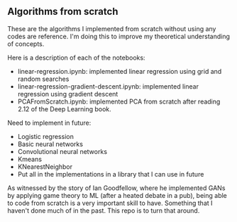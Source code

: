 ## Algorithms from scratch

These are the algorithms I implemented from scratch without using any codes are reference. I'm doing this to improve my theoretical understanding of concepts.

Here is a description of each of the notebooks:
- linear-regression.ipynb: implemented linear regression using grid and random searches
- linear-regression-gradient-descent.ipynb: implemented linear regression using gradient descent
- PCAFromScratch.ipynb: implemented PCA from scratch after reading 2.12 of the Deep Learning book.

Need to implement in future:
- Logistic regression
- Basic neural networks
- Convolutional neural networks
- Kmeans
- KNearestNeighbor
- Put all in the implementations in a library that I can use in future

As witnessed by the story of Ian Goodfellow, where he implemented GANs by applying game theory to ML (after a heated debate in a pub), being able to code from scratch is a very important skill to have. Something that I haven't done much of in the past. This repo is to turn that around.
